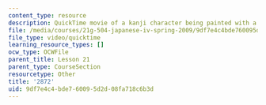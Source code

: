 ```yaml
---
content_type: resource
description: QuickTime movie of a kanji character being painted with a brush.
file: /media/courses/21g-504-japanese-iv-spring-2009/9df7e4c4bde760095d2d08fa718c6b3d_2872.mov
file_type: video/quicktime
learning_resource_types: []
ocw_type: OCWFile
parent_title: Lesson 21
parent_type: CourseSection
resourcetype: Other
title: '2872'
uid: 9df7e4c4-bde7-6009-5d2d-08fa718c6b3d
---
```

